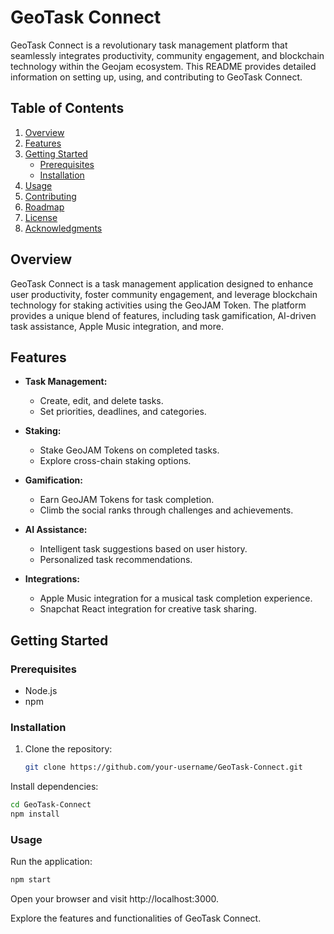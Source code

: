 # GeoTask Connect

GeoTask Connect is a revolutionary task management platform that seamlessly integrates productivity, community engagement, and blockchain technology within the Geojam ecosystem. This README provides detailed information on setting up, using, and contributing to GeoTask Connect.

## Table of Contents
1. [Overview](#overview)
2. [Features](#features)
3. [Getting Started](#getting-started)
    - [Prerequisites](#prerequisites)
    - [Installation](#installation)
4. [Usage](#usage)
5. [Contributing](#contributing)
6. [Roadmap](#roadmap)
7. [License](#license)
8. [Acknowledgments](#acknowledgments)

## Overview
GeoTask Connect is a task management application designed to enhance user productivity, foster community engagement, and leverage blockchain technology for staking activities using the GeoJAM Token. The platform provides a unique blend of features, including task gamification, AI-driven task assistance, Apple Music integration, and more.

## Features
- **Task Management:**
  - Create, edit, and delete tasks.
  - Set priorities, deadlines, and categories.

- **Staking:**
  - Stake GeoJAM Tokens on completed tasks.
  - Explore cross-chain staking options.

- **Gamification:**
  - Earn GeoJAM Tokens for task completion.
  - Climb the social ranks through challenges and achievements.

- **AI Assistance:**
  - Intelligent task suggestions based on user history.
  - Personalized task recommendations.

- **Integrations:**
  - Apple Music integration for a musical task completion experience.
  - Snapchat React integration for creative task sharing.

## Getting Started
### Prerequisites
- Node.js
- npm

### Installation
1. Clone the repository:
   ```bash
   git clone https://github.com/your-username/GeoTask-Connect.git
Install dependencies:
```bash
cd GeoTask-Connect
npm install
```
### Usage

Run the application:

```bash
npm start
```
Open your browser and visit http://localhost:3000.

Explore the features and functionalities of GeoTask Connect.

